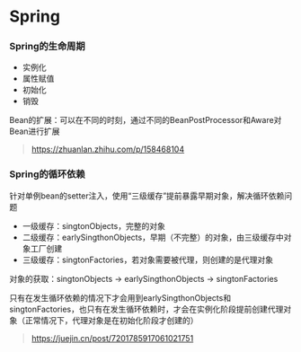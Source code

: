 # Spring

### Spring的生命周期

- 实例化
- 属性赋值
- 初始化
- 销毁

Bean的扩展：可以在不同的时刻，通过不同的BeanPostProcessor和Aware对Bean进行扩展

> https://zhuanlan.zhihu.com/p/158468104

### Spring的循环依赖

针对单例bean的setter注入，使用“三级缓存”提前暴露早期对象，解决循环依赖问题

- 一级缓存：singtonObjects，完整的对象
- 二级缓存：earlySingthonObjects，早期（不完整）的对象，由三级缓存中对象工厂创建
- 三级缓存：singtonFactories，若对象需要被代理，则创建的是代理对象

对象的获取：singtonObjects -> earlySingthonObjects -> singtonFactories

只有在发生循环依赖的情况下才会用到earlySingthonObjects和singtonFactories，也只有在发生循环依赖时，才会在实例化阶段提前创建代理对象（正常情况下，代理对象是在初始化阶段才创建的）

> https://juejin.cn/post/7201785917061021751
> 